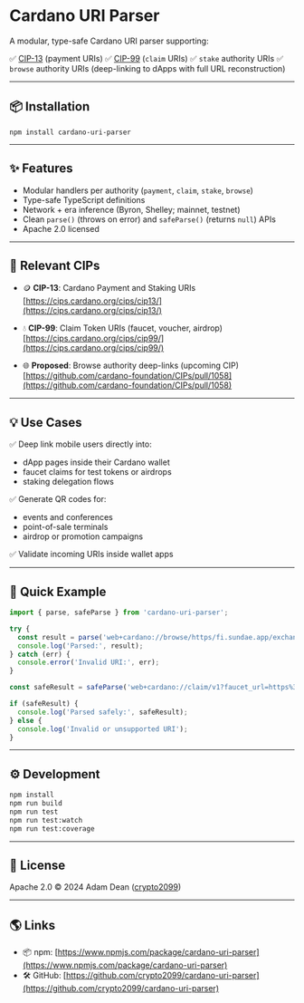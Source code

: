 # Cardano URI Parser

A modular, type-safe Cardano URI parser supporting:

✅ [CIP-13](https://cips.cardano.org/cips/cip13/) (payment URIs)
✅ [CIP-99](https://cips.cardano.org/cips/cip99/) (`claim` URIs)
✅ `stake` authority URIs
✅ `browse` authority URIs (deep-linking to dApps with full URL reconstruction)

---

## 📦 Installation

```
npm install cardano-uri-parser
```

---

## ✨ Features

* Modular handlers per authority (`payment`, `claim`, `stake`, `browse`)
* Type-safe TypeScript definitions
* Network + era inference (Byron, Shelley; mainnet, testnet)
* Clean `parse()` (throws on error) and `safeParse()` (returns `null`) APIs
* Apache 2.0 licensed

---

## 🔗 Relevant CIPs

* 🪙 **CIP-13**: Cardano Payment and Staking URIs
  [https://cips.cardano.org/cips/cip13/](https://cips.cardano.org/cips/cip13/)

* 💧 **CIP-99**: Claim Token URIs (faucet, voucher, airdrop)
  [https://cips.cardano.org/cips/cip99/](https://cips.cardano.org/cips/cip99/)

* 🌐 **Proposed**: Browse authority deep-links (upcoming CIP)
  [https://github.com/cardano-foundation/CIPs/pull/1058](https://github.com/cardano-foundation/CIPs/pull/1058)

---

## 💡 Use Cases

✅ Deep link mobile users directly into:

* dApp pages inside their Cardano wallet
* faucet claims for test tokens or airdrops
* staking delegation flows

✅ Generate QR codes for:

* events and conferences
* point-of-sale terminals
* airdrop or promotion campaigns

✅ Validate incoming URIs inside wallet apps

---

## 🚀 Quick Example

```typescript
import { parse, safeParse } from 'cardano-uri-parser';

try {
  const result = parse('web+cardano://browse/https/fi.sundae.app/exchange?param=val');
  console.log('Parsed:', result);
} catch (err) {
  console.error('Invalid URI:', err);
}

const safeResult = safeParse('web+cardano://claim/v1?faucet_url=https%3A%2F%2Ffaucet.io&code=abc123');

if (safeResult) {
  console.log('Parsed safely:', safeResult);
} else {
  console.log('Invalid or unsupported URI');
}
```

---

## ⚙️ Development

```bash
npm install
npm run build
npm run test
npm run test:watch
npm run test:coverage
```

---

## 📜 License

Apache 2.0
© 2024 Adam Dean ([crypto2099](https://github.com/crypto2099))

---

## 🌎 Links

* 📦 npm: [https://www.npmjs.com/package/cardano-uri-parser](https://www.npmjs.com/package/cardano-uri-parser)
* 🛠 GitHub: [https://github.com/crypto2099/cardano-uri-parser](https://github.com/crypto2099/cardano-uri-parser)
